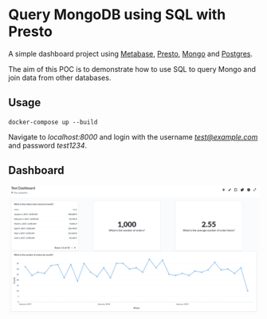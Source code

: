 # Query MongoDB using SQL with Presto

A simple dashboard project using [Metabase](https://metabase.com), [Presto](https://prestosql.io), [Mongo](https://www.mongodb.com) and [Postgres](https://www.postgresql.org).

The aim of this POC is to demonstrate how to use SQL to query Mongo and join data from other databases.

## Usage

    docker-compose up --build

Navigate to *localhost:8000* and login with the username *test@example.com* and password *test1234*.

## Dashboard

![dashboard](pictures/dashboard-example.png)
